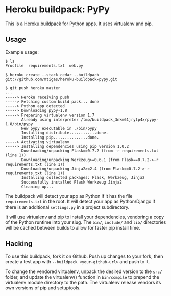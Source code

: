 Heroku buildpack: PyPy
========================

This is a [Heroku buildpack](http://devcenter.heroku.com/articles/buildpack) for Python apps.
It uses [virtualenv](http://www.virtualenv.org/) and [pip](http://www.pip-installer.org/).

Usage
-----

Example usage:

    $ ls
    Procfile  requirements.txt  web.py

    $ heroku create --stack cedar --buildpack git://github.com/mtigas/heroku-buildpack-pypy.git

    $ git push heroku master
    ...
    -----> Heroku receiving push
    -----> Fetching custom build pack... done
    -----> Python app detected
    -----> Downloading pypy-1.8
    -----> Preparing virtualenv version 1.7
           Already using interpreter /tmp/buildpack_3nkm61jrytp4x/pypy-1.8/bin/pypy
           New pypy executable in ./bin/pypy
           Installing distribute............done.
           Installing pip...............done.
    -----> Activating virtualenv
    -----> Installing dependencies using pip version 1.0.2
           Downloading/unpacking Flask==0.7.2 (from -r requirements.txt (line 1))
           Downloading/unpacking Werkzeug>=0.6.1 (from Flask==0.7.2->-r requirements.txt (line 1))
           Downloading/unpacking Jinja2>=2.4 (from Flask==0.7.2->-r requirements.txt (line 1))
           Installing collected packages: Flask, Werkzeug, Jinja2
           Successfully installed Flask Werkzeug Jinja2
           Cleaning up...

The buildpack will detect your app as Python if it has the file `requirements.txt` in the root. It will detect your app as Python/Django if there is an additional `settings.py` in a project subdirectory.

It will use virtualenv and pip to install your dependencies, vendoring a copy of the Python runtime into your slug.  The `bin/`, `include/` and `lib/` directories will be cached between builds to allow for faster pip install time.

Hacking
-------

To use this buildpack, fork it on Github.  Push up changes to your fork, then create a test app with `--buildpack <your-github-url>` and push to it.

To change the vendored virtualenv, unpack the desired version to the `src/` folder, and update the virtualenv() function in `bin/compile` to prepend the virtualenv module directory to the path. The virtualenv release vendors its own versions of pip and setuptools.
